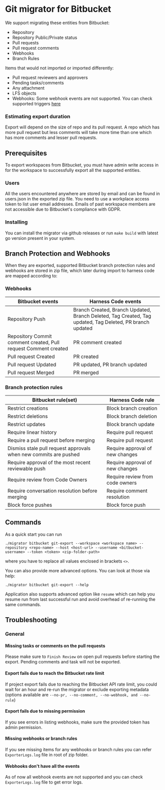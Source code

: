 # Git migrator for Bitbucket
We support migrating these entities from Bitbucket:
- Repository
- Repository Public/Private status
- Pull requests
- Pull request comments
- Webhooks
- Branch Rules

Items that would not imported or imported differently:
- Pull request reviewers and approvers
- Pending tasks/comments
- Any attachment
- LFS objects
- Webhooks: Some webhook events are not supported. You can check supported triggers [here](https://apidocs.harness.io/tag/webhook#operation/createWebhook)

### Estimating export duration
Export will depend on the size of repo and its pull request. A repo which has more pull request but less comments will take more time than one which has more comments and lesser pull requests.

## Prerequisites
To export workspaces from Bitbucket, you must have admin write access in for the workspace to successfully export all the supported entities. 

### Users
All the users encountered anywhere are stored by email and can be found in users.json in the exported zip file. You need to use a workplace access token to list user email addresses. Emails of past workspace members are not accessible due to Bitbucket's compliance with GDPR.

### Installing
You can install the migrator via github releases or run `make build` with latest go version present in your system.

## Branch Protection and Webhooks
When they are exported, supported Bitbucket branch protection rules and webhooks are stored in zip file, which later during import to harness code are mapped according to:

### Webhooks
| Bitbucket events | Harness Code events
|---|---|
| Repository Push |	Branch Created, Branch Updated, Branch Deleted, Tag Created, Tag updated, Tag Deleted, PR branch updated |
| Repository Commit comment created, Pull request Comment created |  PR comment created |
| Pull request Created | PR created |
| Pull request Updated | PR updated, PR branch updated|
| Pull request Merged | PR merged|

### Branch protection rules 
| Bitbucket rule(set) | Harness Code rule
|---|---|
| Restrict creations | Block branch creation |
| Restrict deletions | Block branch deletion |
| Restrict updates   | Block branch update | 
| Require linear history |  Require pull request |
| Require a pull request before merging |  Require pull request |
| Dismiss stale pull request approvals when new commits are pushed |  Require approval of new changes |
| Require approval of the most recent reviewable push | Require approval of new changes |
| Require review from Code Owners | Require review from code owners |
| Require conversation resolution before merging | Require comment resolution |
| Block force pushes | Block force push |

## Commands 
As a quick start you can run 
```
./migrator bitbucket git-export --workspace <workspace name> --repository <repo-name> --host <host-url> --username <bitbucket-username> --token <token> <zip-folder-path> 
```
where you have to replace all values enclosed in brackets `<>`.

You can also provide more advanced options. You can look at those via help: 
```
./migrator bitbucket git-export --help
```

Application also supports advanced option like `resume` which can help you resume run from last successful run and avoid overhead of re-running the same commands.

## Troubleshooting
### General
#### Missing tasks or comments on the pull requests
Please make sure to `Finish Review` on open pull requests before starting the export. Pending comments and task will not be exported.

#### Export fails due to reach the Bitbucket rate limit
If project export fails due to reaching the Bitbucket API rate limit, you could wait for an hour and re-run the migrator or exclude exporting metadata (options available are `--no-pr, --no-comment, --no-webhook, and --no-rule`)

#### Export fails due to missing permission
If you see errors in listing webhooks, make sure the provided token has admin permission.

#### Missing webhooks or branch rules
If you see missing items for any webhooks or branch rules you can refer `ExporterLogs.log` file in root of zip folder.

#### Webhooks don't have all the events
As of now all webhook events are not supported and you can check `ExporterLogs.log` file to get error logs. 